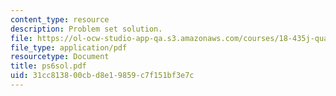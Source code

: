 ```yaml
---
content_type: resource
description: Problem set solution.
file: https://ol-ocw-studio-app-qa.s3.amazonaws.com/courses/18-435j-quantum-computation-fall-2003/31cc813800cbd8e19859c7f151bf3e7c_ps6sol.pdf
file_type: application/pdf
resourcetype: Document
title: ps6sol.pdf
uid: 31cc8138-00cb-d8e1-9859-c7f151bf3e7c
---
```

